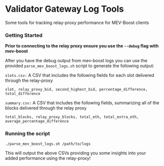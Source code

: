# Validator Gateway Log Tools

Some tools for tracking relay-proxy performance for MEV-Boost clients

### Getting Started

**Prior to connecting to the relay proxy ensure you use the `--debug` flag with mev-boost**

After you have the debug output from mev-boost logs you can use the provided `parse_mev_boost_logs.sh` script to generate the following output:

`slots.csv:`
A CSV that includes the following fields for each slot delivered through the relay-proxy
``` text/csv
slot, relay_proxy_bid, second_highest_bid, percentage_difference, total_difference
```

`summary.csv:`
A CSV that includes the following fields, summarizing all of the blocks delivered through the relay proxy
```
total_blocks, relay_proxy_blocks, total_eth, total_extra_eth, average_percentage_difference
```

### Running the script

`./parse_mev_boost_logs.sh /path/to/logs`

This will output the above CSVs providing you some insights into your added performance using the relay-proxy!
